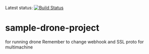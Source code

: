 Latest status:
[![Build Status](http://23.96.52.70/api/badges/ArpanBalpande/sample-drone-project/status.svg)](http://23.96.52.70/ArpanBalpande/sample-drone-project)

# sample-drone-project
for running drone
Remember to change webhook 
and SSL proto
for multimachine